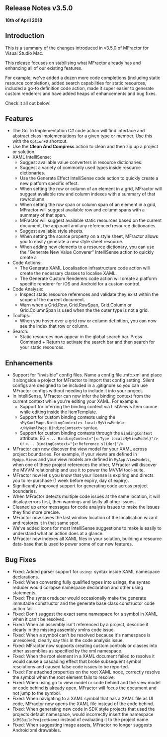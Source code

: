 ## Release Notes v3.5.0

**18th of April 2018**

## Introduction

This is a summary of the changes introduced in v3.5.0 of MFractor for Visual Studio Mac.

This release focuses on stabilising what MFractor already has and enhancing all of our existing features.

For example, we've added a dozen more code completions (including static resource completion), added search capabilities for static resources, included a go-to definition code action, made it super easier to generate custom renderers and have added heaps of enhancements and bug fixes.

Check it all out below!

## Features

 * The Go To Implementation C# code action will find interface and abstract class implementations for a given type or member. Use this with the `Option+D` shortcut.
 * Use the **Clean And Compress** action to clean and then zip up a project or solution.
 * XAML IntelliSense:
    * Suggest available value converters in resource dictionaries.
    * Suggest a variety of commonly used types inside resource dictionaries.
    * Use the Generate Effect IntelliSense code action to quickly create a new platform specific effect.
    * When setting the row or column of an element in a grid, MFractor will suggest available row and column indexes with a summary of that row/column.
    * When setting the row span or column span of an element in a grid, MFractor will suggest available row and column spans with a summary of that span.
    * MFractor will suggest available static resources based on the current document, the app.xaml and any referenced resource dictionaries.
    * Suggest available style sheets.
    * When setting the source property on a style sheet, MFractor allows you to easily generate a new style sheet resource.
    * When adding new elements to a resource dictionary, you can use the "Generate New Value Converer" IntelliSense action to quickly create a
 * Code Actions:
    * The Generate XAML Localisation infrastructure code action will create the necessary classes to localise XAML.
    * The Generate Custom Renderers code action will create a platform specific renderer for iOS and Android for a custom control.
 * Code Analysis:
    * Inspect static resource references and validate they exist within the scope of the current document.
    * Warn when a Grid.Row, Grid.RowSpan, Grid.Column or Grid.ColumnSpan is used when the the outer type is not a grid.
 * Tooltips:
    * When you hover over a grid row or column definition, you can now see the index that row or column.
 * Search:
    * Static resources now appear in the global search bar. Press Command + Return to activate the search bar and then search for your static resources.

## Enhancements

 * Support for "invisible" config files. Name a config file .mfc.xml and place it alongside a project for MFractor to import that config setting. Silent configs are designed to be included in a .gitignore so you can use MFractor configs without needing to include it into your project.
 * In IntelliSense, MFractor can now infer the binding context from the current context while you're editing your XAML. For example:
    * Support for inferring the binding context via ListView's item source while editing inside the ItemTemplate.
    * Support for custom binding contexts using the `<MyXamlPage.BindingContext>< local:MyViewModel> </MyXamlPage.BindingContext>` syntax.
    * Support for custom binding contexts through the `BindingContext` attribute. EG `<... BindingContext="{x:Type local:MyViewModel}"/>` or `<... BindingContext="{x:Reference slider}"/>`.
 * MFractor can now discover the view model for your XAML across project boundaries. For example, if your views are defined in `MyApp.Views` and your view models are defined in `MyApp.ViewModels`, when one of these project references the other, MFractor will discover the MVVM relationship and use it to power the MVVM tool-suite.
 * MFractor now let's you know that your license is expiring and directs you to re-purchase (1 week before expiry, day of expiry).
 * Significantly improved support for generating code across project boundaries.
 * When MFractor detects multiple code issues at the same location, it will display errors first, then warnings and lastly all other issues.
 * Cleaned up error messages for code analysis issues to make the issues they find more precise.
 * MFractor now saves the last window location of the localisation wizard and restores it in that same spot.
 * We've added icons for most IntelliSense suggestions to make is easily to understand what an action does at a glance.
 * MFractor now indexes all XAML files in your solution, building a resource data-base that is used to power some of our new features.

## Bug Fixes

 * Fixed: Added parser support for `using:` syntax inside XAML namespace declarations.
 * Fixed: When converting fully qualified types into usings, the syntax reducer would collapse namespace declaration and other using statements.
 * Fixed: The syntax reducer would occasionally make the generate immutable constructor and the generate base class constructor code action fail.
 * Fixed: Don't suggest the exact same namespace for a symbol in XAML when it can't be resolved.
 * Fixed: When an assembly isn't referenced by a project, describe it clearly in the missing assembly xmlns code issue.
 * Fixed: When a symbol can't be resolved because it's namespace is unresolved, clearly say this in the code analysis issue.
 * Fixed: MFractor now supports creating custom controls or classes into other assemblies as specified by the xml namespace.
 * Fixed: When the root element in a XAML document failed to resolve it would cause a cascading effect that broke subsequent symbol resolutions and caused false code issues to be reported.
 * Fixed: For attached properties on the root XAML node, correctly resolve the symbol when the root element fails to resolve.
 * Fixed: When using go to view model or code behind and the view model or code behind is already open, MFractor will focus the document and not jump to the symbol.
 * Fixed: When navigating to a XAML symbol that has a XAML file as UI code, MFractor now opens the XAML file instead of the code behind.
 * Fixed: When generating new code in SDK style projects that used the projects default namespace, would incorrectly insert the namespace `$(MSBuildProjectName)` instead of evaluating it to the project name.
 * Fixed: When suggesting image assets, MFractor no longer suggests Android xml drawables.
